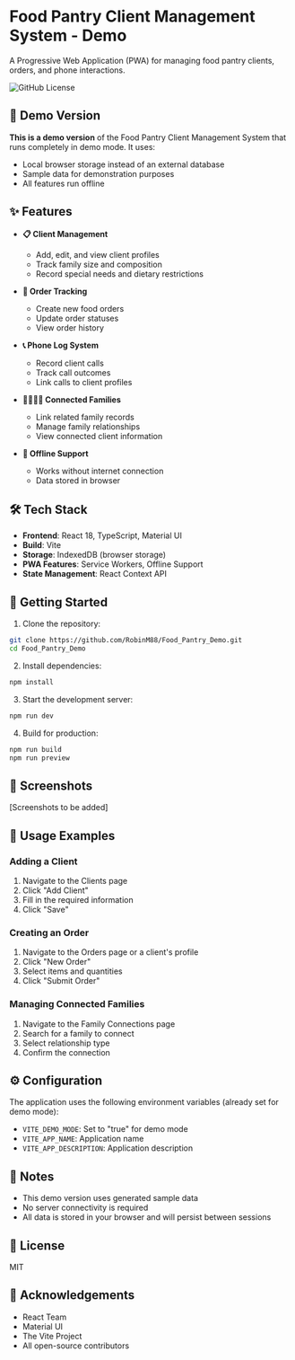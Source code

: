 # Food Pantry Client Management System - Demo

A Progressive Web Application (PWA) for managing food pantry clients, orders, and phone interactions.

![GitHub License](https://img.shields.io/github/license/RobinM88/Food_Pantry_Demo)

## 🚀 Demo Version

**This is a demo version** of the Food Pantry Client Management System that runs completely in demo mode. It uses:
- Local browser storage instead of an external database
- Sample data for demonstration purposes
- All features run offline

## ✨ Features

- **📋 Client Management**
  - Add, edit, and view client profiles
  - Track family size and composition
  - Record special needs and dietary restrictions
  
- **🛒 Order Tracking**
  - Create new food orders
  - Update order statuses
  - View order history
  
- **📞 Phone Log System**
  - Record client calls
  - Track call outcomes
  - Link calls to client profiles
  
- **👨‍👩‍👧‍👦 Connected Families**
  - Link related family records
  - Manage family relationships
  - View connected client information

- **📱 Offline Support**
  - Works without internet connection
  - Data stored in browser

## 🛠️ Tech Stack

- **Frontend**: React 18, TypeScript, Material UI
- **Build**: Vite
- **Storage**: IndexedDB (browser storage)
- **PWA Features**: Service Workers, Offline Support
- **State Management**: React Context API

## 🚦 Getting Started

1. Clone the repository:
```bash
git clone https://github.com/RobinM88/Food_Pantry_Demo.git
cd Food_Pantry_Demo
```

2. Install dependencies:
```bash
npm install
```

3. Start the development server:
```bash
npm run dev
```

4. Build for production:
```bash
npm run build
npm run preview
```

## 📸 Screenshots

[Screenshots to be added]

## 📘 Usage Examples

### Adding a Client
1. Navigate to the Clients page
2. Click "Add Client"
3. Fill in the required information
4. Click "Save"

### Creating an Order
1. Navigate to the Orders page or a client's profile
2. Click "New Order"
3. Select items and quantities
4. Click "Submit Order"

### Managing Connected Families
1. Navigate to the Family Connections page
2. Search for a family to connect
3. Select relationship type
4. Confirm the connection

## ⚙️ Configuration

The application uses the following environment variables (already set for demo mode):

- `VITE_DEMO_MODE`: Set to "true" for demo mode
- `VITE_APP_NAME`: Application name
- `VITE_APP_DESCRIPTION`: Application description

## 📝 Notes

- This demo version uses generated sample data
- No server connectivity is required
- All data is stored in your browser and will persist between sessions

## 📄 License

MIT

## 🙏 Acknowledgements

- React Team
- Material UI
- The Vite Project
- All open-source contributors 